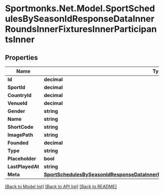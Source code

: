 # Sportmonks.Net.Model.SportSchedulesBySeasonIdResponseDataInnerRoundsInnerFixturesInnerParticipantsInner

## Properties

Name | Type | Description | Notes
------------ | ------------- | ------------- | -------------
**Id** | **decimal** |  | [optional] 
**SportId** | **decimal** |  | [optional] 
**CountryId** | **decimal** |  | [optional] 
**VenueId** | **decimal** |  | [optional] 
**Gender** | **string** |  | [optional] 
**Name** | **string** |  | [optional] 
**ShortCode** | **string** |  | [optional] 
**ImagePath** | **string** |  | [optional] 
**Founded** | **decimal** |  | [optional] 
**Type** | **string** |  | [optional] 
**Placeholder** | **bool** |  | [optional] 
**LastPlayedAt** | **string** |  | [optional] 
**Meta** | [**SportSchedulesBySeasonIdResponseDataInnerRoundsInnerFixturesInnerParticipantsInnerMeta**](SportSchedulesBySeasonIdResponseDataInnerRoundsInnerFixturesInnerParticipantsInnerMeta.md) |  | [optional] 

[[Back to Model list]](../README.md#documentation-for-models) [[Back to API list]](../README.md#documentation-for-api-endpoints) [[Back to README]](../README.md)

